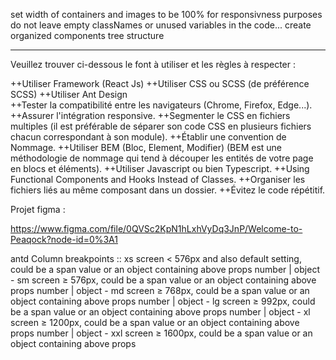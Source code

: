 set width of containers and images to be 100% for responsivness purposes
do not leave empty classNames or unused variables in the code...
create organized components tree structure

---

Veuillez trouver ci-dessous le font à utiliser et les règles à respecter :

++Utiliser Framework (React Js)
++Utiliser CSS ou SCSS (de préférence SCSS)
++Utiliser Ant Design  
++Tester la compatibilité entre les navigateurs (Chrome, Firefox, Edge...).
++Assurer l'intégration responsive.
++Segmenter le CSS en fichiers multiples (il est préférable de séparer son code CSS en plusieurs fichiers chacun correspondant à son module).
++Établir une convention de Nommage.
++Utiliser BEM (Bloc, Element, Modifier) (BEM est une méthodologie de nommage qui tend à découper les entités de votre page en blocs et éléments).
++Utiliser Javascript ou bien Typescript.
++Using Functional Components and Hooks Instead of Classes.
++Organiser les fichiers liés au même composant dans un dossier.
++Évitez le code répétitif.

Projet figma :

https://www.figma.com/file/0QVSc2KpN1hLxhVyDq3JnP/Welcome-to-Peaqock?node-id=0%3A1

antd Column breakpoints ::
xs screen < 576px and also default setting, could be a span value or an object containing above props number | object -
sm screen ≥ 576px, could be a span value or an object containing above props number | object -
md screen ≥ 768px, could be a span value or an object containing above props number | object -
lg screen ≥ 992px, could be a span value or an object containing above props number | object -
xl screen ≥ 1200px, could be a span value or an object containing above props number | object -
xxl screen ≥ 1600px, could be a span value or an object containing above props
